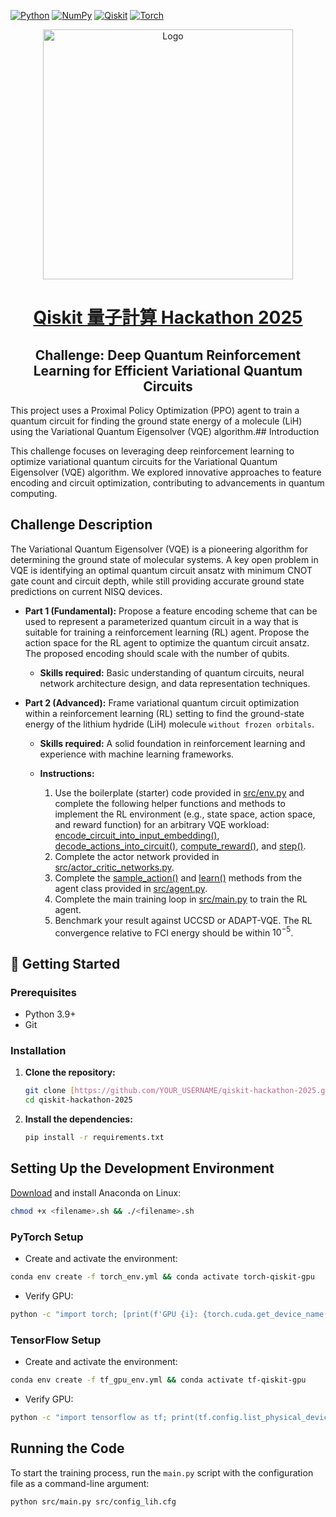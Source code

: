 <!-- Shields: -->

[![Python](https://img.shields.io/badge/Python-3.11.0-informational)](https://www.python.org/downloads/source/)
[![NumPy](https://img.shields.io/badge/NumPy-2.3.2-informational)](https://numpy.org)
[![Qiskit](https://img.shields.io/badge/Qiskit-1.3.1-informational)](https://www.ibm.com/quantum/qiskit)
[![Torch](https://img.shields.io/badge/Torch-2.7.1-6133BD)](https://pytorch.org/)

<!-- Logo: -->
<div align="center">
    <img src="assets/ntu.png" height="400" width="400" alt="Logo">
</div>

<!-- Title: -->
<div align='center'>
  <h1><a href="https://quantum.ntu.edu.tw/?p=9587"> Qiskit 量子計算 Hackathon 2025</a></h1>
  <h2> Challenge: Deep Quantum Reinforcement Learning for Efficient Variational Quantum Circuits</h2>
</div>

This project uses a Proximal Policy Optimization (PPO) agent to train a quantum circuit for finding the ground state energy of a molecule (LiH) using the Variational Quantum Eigensolver (VQE) algorithm.## Introduction

This challenge focuses on leveraging deep reinforcement learning to optimize variational quantum circuits for the Variational Quantum Eigensolver (VQE) algorithm. We explored innovative approaches to feature encoding and circuit optimization, contributing to advancements in quantum computing.

## Challenge Description

The Variational Quantum Eigensolver (VQE) is a pioneering algorithm for determining the ground state of molecular systems. A key open problem in VQE is identifying an optimal quantum circuit ansatz with minimum CNOT gate count and circuit depth, while still providing accurate ground state predictions on current NISQ devices.

- **Part 1 (Fundamental):** Propose a feature encoding scheme that can be used to represent a parameterized quantum circuit in a way that is suitable for training a reinforcement learning (RL) agent. Propose the action space for the RL agent to optimize the quantum circuit ansatz. The proposed encoding should scale with the number of qubits.

  - **Skills required:** Basic understanding of quantum circuits, neural network architecture design, and data representation techniques.

- **Part 2 (Advanced):** Frame variational quantum circuit optimization within a reinforcement learning (RL) setting to find the ground-state energy of the lithium hydride (LiH) molecule `without frozen orbitals`.

  - **Skills required:** A solid foundation in reinforcement learning and experience with machine learning frameworks.

  - **Instructions:**
    1. Use the boilerplate (starter) code provided in [src/env.py](src/env.py) and complete the following helper functions and methods to implement the RL environment (e.g., state space, action space, and reward function) for an arbitrary VQE workload: [encode_circuit_into_input_embedding()](src/helper_functions/encoding.py), [decode_actions_into_circuit()](src/helper_functions/decoding.py), [compute_reward()](src/env.py), and [step()](src/env.py).
    2. Complete the actor network provided in [src/actor_critic_networks.py](src/actor_critic_networks.py).
    3. Complete the [sample_action()](src/agent.py) and [learn()](src/agent.py) methods from the agent class provided in [src/agent.py](src/agent.py).
    4. Complete the main training loop in [src/main.py](src/main.py) to train the RL agent.
    5. Benchmark your result against UCCSD or ADAPT-VQE. The RL convergence relative to FCI energy should be within $10^{-5}$.


## 🚀 Getting Started

### Prerequisites

-   Python 3.9+
-   Git

### Installation

1.  **Clone the repository:**
    ```bash
    git clone [https://github.com/YOUR_USERNAME/qiskit-hackathon-2025.git](https://github.com/YOUR_USERNAME/qiskit-hackathon-2025.git)
    cd qiskit-hackathon-2025
    ```

2.  **Install the dependencies:**
    ```bash
    pip install -r requirements.txt
    ```

## Setting Up the Development Environment

[Download](https://www.anaconda.com/download) and install Anaconda on Linux:

```bash
chmod +x <filename>.sh && ./<filename>.sh
```

### PyTorch Setup

- Create and activate the environment:

```bash
conda env create -f torch_env.yml && conda activate torch-qiskit-gpu
```

- Verify GPU:

```bash
python -c "import torch; [print(f'GPU {i}: {torch.cuda.get_device_name(i)}') for i in range(torch.cuda.device_count())]"
```

### TensorFlow Setup

- Create and activate the environment:

```bash
conda env create -f tf_gpu_env.yml && conda activate tf-qiskit-gpu
```

- Verify GPU:

```bash
python -c "import tensorflow as tf; print(tf.config.list_physical_devices('GPU'))"
```

## Running the Code

To start the training process, run the `main.py` script with the configuration file as a command-line argument:

```bash
python src/main.py src/config_lih.cfg
